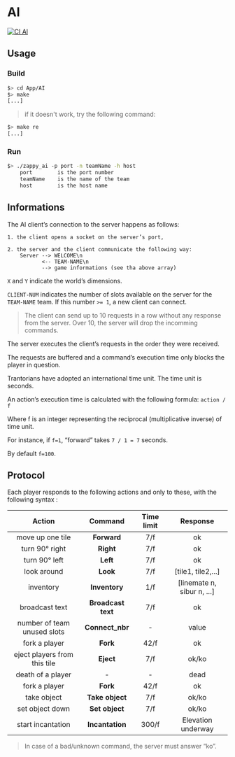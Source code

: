 # AI

[![CI AI][ci-ai-badge]][ci-ai]

## Usage

### Build

```bash
$> cd App/AI
$> make
[...]
```
> if it doesn't work, try the following command:
```bash
$> make re
[...]
```

### Run

```bash 
$> ./zappy_ai -p port -n teamName -h host
    port		is the port number
    teamName	is the name of the team
    host		is the host name
```

## Informations

The AI client’s connection to the server happens as follows:

    1. the client opens a socket on the server’s port,

    2. the server and the client communicate the following way:
        Server --> WELCOME\n
               <-- TEAM-NAME\n
               --> game informations (see tha above array)

```X``` and ```Y``` indicate the world’s dimensions.

```CLIENT-NUM``` indicates the number of slots available on the server for the ```TEAM-NAME``` team.
If this number ```>= 1```, a new client can connect.

> The client can send up to 10 requests in a row without any response from the server. Over 10, the server will drop the incomming commands.

The server executes the client’s requests in the order they were received.

The requests are buffered and a command’s execution time only blocks the player in question.

Trantorians have adopted an international time unit. The time unit is seconds.

An action’s execution time is calculated with the following formula: ```action / f```


Where f is an integer representing the reciprocal (multiplicative inverse) of time unit.

For instance, if ```f=1```, “forward” takes ```7 / 1 = 7``` seconds.

By default ```f=100```.


## Protocol

Each player responds to the following actions and only to these, with the following syntax :

|            Action            |      Command       | Time limit |          Response          |
|:----------------------------:|:------------------:|:----------:|:--------------------------:|
|       move up one tile       |    __Forward__     |    7/f     |             ok             |
|        turn 90° right        |     __Right__      |    7/f     |             ok             |
|        turn 90° left         |      __Left__      |    7/f     |             ok             |
|         look around          |      __Look__      |    7/f     |     [tile1, tile2,...]     |
|          inventory           |   __Inventory__    |    1/f     | [linemate n, sibur n, ...] |
|        broadcast text        | __Broadcast text__ |    7/f     |             ok             |
| number of team unused slots  |  __Connect_nbr__   |     -      |           value            |
|        fork a player         |      __Fork__      |    42/f    |             ok             |
| eject players from this tile |     __Eject__      |    7/f     |           ok/ko            |
|      death of a player       |        _-_         |     -      |            dead            |
|        fork a player         |      __Fork__      |    42/f    |             ok             |
|         take object          |  __Take object__   |    7/f     |           ok/ko            |
|       set object down        |   __Set object__   |    7/f     |           ok/ko            |
|      start incantation       |  __Incantation__   |   300/f    |     Elevation underway     |

> In case of a bad/unknown command, the server must answer “ko”.

[ci-ai]: https://github.com/EpitechPromo2027/B-YEP-400-BDX-4-1-zappy-jules.sourbets/actions/workflows/AI.yml
[ci-ai-badge]: https://github.com/EpitechPromo2027/B-YEP-400-BDX-4-1-zappy-jules.sourbets/actions/workflows/AI.yml/badge.svg